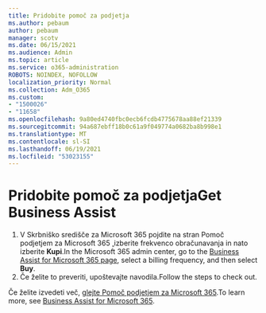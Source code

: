 ```yaml
---
title: Pridobite pomoč za podjetja
ms.author: pebaum
author: pebaum
manager: scotv
ms.date: 06/15/2021
ms.audience: Admin
ms.topic: article
ms.service: o365-administration
ROBOTS: NOINDEX, NOFOLLOW
localization_priority: Normal
ms.collection: Adm_O365
ms.custom:
- "1500026"
- "11658"
ms.openlocfilehash: 9a80ed4740fbc0ecb6fcdb4775678aa88ef21339
ms.sourcegitcommit: 94a687ebff18b0c61a9f049774a0682ba8b998e1
ms.translationtype: MT
ms.contentlocale: sl-SI
ms.lasthandoff: 06/19/2021
ms.locfileid: "53023155"
---
```

# <a name="get-business-assist"></a><span data-ttu-id="c50f1-102">Pridobite pomoč za podjetja</span><span class="sxs-lookup"><span data-stu-id="c50f1-102">Get Business Assist</span></span>

1. <span data-ttu-id="c50f1-103">V Skrbniško središče za Microsoft 365 pojdite na stran Pomoč podjetjem za Microsoft 365 [,](https://go.microsoft.com/fwlink/p/?linkid=2158423)izberite frekvenco obračunavanja in nato izberite **Kupi**.</span><span class="sxs-lookup"><span data-stu-id="c50f1-103">In the Microsoft 365 admin center, go to the [Business Assist for Microsoft 365 page](https://go.microsoft.com/fwlink/p/?linkid=2158423), select a billing frequency, and then select **Buy**.</span></span>
2. <span data-ttu-id="c50f1-104">Če želite to preveriti, upoštevajte navodila.</span><span class="sxs-lookup"><span data-stu-id="c50f1-104">Follow the steps to check out.</span></span>

<span data-ttu-id="c50f1-105">Če želite izvedeti več, [glejte Pomoč podjetjem za Microsoft 365](/microsoft-365/admin/misc/business-assist).</span><span class="sxs-lookup"><span data-stu-id="c50f1-105">To learn more, see [Business Assist for Microsoft 365](/microsoft-365/admin/misc/business-assist).</span></span>